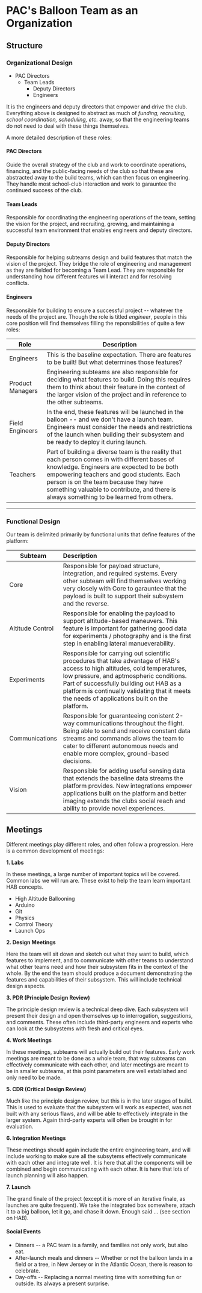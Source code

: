# PAC's Balloon Team as an Organization
## Structure
### Organizational Design

+ PAC Directors
  + Team Leads
    + Deputy Directors
    + Engineers

It is the engineers and deputy directors that empower and drive the club. Everything above is designed to abstract as much of *funding, recruiting, school coordination, scheduling, etc.* away, so that the engineering teams do not need to deal with these things themselves.

A more detailed description of these roles:
#### PAC Directors 
Guide the overall strategy of the club and work to coordinate operations, financing, and the public-facing needs of the club so that these are abstracted away to the build teams, which can then focus on engineering. They handle most school-club interaction and work to garauntee the continued success of the club.
#### Team Leads
Responsible for coordinating the engineering operations of the team, setting the vision for the project, and recruiting, growing, and maintaining a successful team environment that enables engineers and deputy directors.
#### Deputy Directors
Responsible for helping subteams design and build features that match the vision of the project. They bridge the role of engineering and management as they are fielded for becoming a Team Lead. They are responsible for understanding how different features will interact and for resolving conflicts.
#### Engineers
Responsible for building to ensure a successful project -- whatever the needs of the project are. Though the role is titled *engineer*, people in this core position will find themselves filling the reponsibilities of quite a few roles:

| Role | Description |
| ---| --- |
| Engineers | This is the baseline expectation. There are features to be built! But what determines those features? |
| Product Managers | Engineering subteams are also responsible for deciding what features to build. Doing this requires them to think about their feature in the context of the larger vision of the project and in reference to the other subteams. |
| Field Engineers | In the end, these features will be launched in the balloon -- and we don't have a launch team. Engineers must consider the needs and restrictions of the launch when building their subsystem and be ready to deploy it during launch. |
| Teachers | Part of building a diverse team is the reality that each person comes in with different bases of knowledge. Engineers are expected to be both empowering teachers and good students. Each person is on the team because they have something valuable to contribute, and there is always something to be learned from others. |

---
### Functional Design

Our team is delimited primarily by functional units that define features of the platform:

| Subteam | Description |
| --- | :---------- |
| Core | Responsible for payload structure, integration, and required systems. Every other subteam will find themselves working very closely with Core to garauntee that the payload is built to support their subsystem and the reverse. |
| Altitude Control | Responsible for enabling the payload to support altitude-based maneuvers. This feature is important for gathering good data for experiments / photography and is the first step in enabling lateral manueverability. |
| Experiments | Responsible for carrying out scientific procedures that take advantage of HAB's access to high altitudes, cold temperatures, low pressure, and aptmospheric conditions. Part of successfully building out HAB as a platform is continually validating that it meets the needs of applications built on the platform. |
| Communications | Responsible for guaranteeing conistent 2-way communications throughout the flight. Being able to send and receive constant data streams and commands allows the team to cater to different autonomous needs and enable more complex, ground-based decisions. |
| Vision | Responsible for adding useful sensing data that extends the baseline data streams the platform provides. New integrations empower applications built on the platform and better imaging extends the clubs social reach and ability to provide novel experiences. |

## Meetings

Different meetings play different roles, and often follow a progression. Here is a common development of meetings:

**1. Labs**

In these meetings, a large number of important topics will be covered. Common labs we will run are. These exist to help the team learn important HAB concepts.

 - High Altitude Ballooning
 - Arduino
 - Git
 - Physics
 - Control Theory
 - Launch Ops

**2. Design Meetings**

Here the team will sit down and sketch out what they want to build, which features to implement, and to communicate with other teams to understand what other teams need and how their subsystem fits in the context of the whole. By the end the team should produce a document demonstrating the features and capabilities of their subsystem. This will include technical design aspects.

**3. PDR (Principle Design Review)**

The principle design review is a technical deep dive. Each subsystem will present their design and open themselves up to interrogation, suggestions, and comments. These often include third-party engineers and experts who can look at the subsystems with fresh and critical eyes.

**4. Work Meetings**

In these meetings, subteams will actually build out their features. Early work meetings are meant to be done as a whole team, that way subteams can effectively communicate with each other, and later meetings are meant to be in smaller subteams, at this point parameters are well established and only need to be made.

**5. CDR (Critical Design Review)**

Much like the principle design review, but this is in the later stages of build. This is used to evaluate that the subsystem will work as expected, was not built with any serious flaws, and will be able to effectively integrate in the larger system. Again third-party experts will often be brought in for evaluation.

**6. Integration Meetings**

These meetings should again include the entire engineering team, and will include working to make sure all the subsytems effectively communicate with each other and integrate well. It is here that all the components will be combined and begin communicating with each other. It is here that lots of launch planning will also happen.

**7. Launch**

The grand finale of the project (except it is more of an iterative finale, as launches are quite frequent). We take the integrated box somewhere, attach it to a big balloon, let it go, and chase it down. Enough said ... (see section on HAB).

#### Social Events

- Dinners -- a PAC team is a family, and families not only work, but also eat. 
- After-launch meals and dinners -- Whether or not the balloon lands in a field or a tree, in New Jersey or in the Atlantic Ocean, there is reason to celebrate.
- Day-offs -- Replacing a normal meeting time with something fun or outside. Its always a present surprise.
